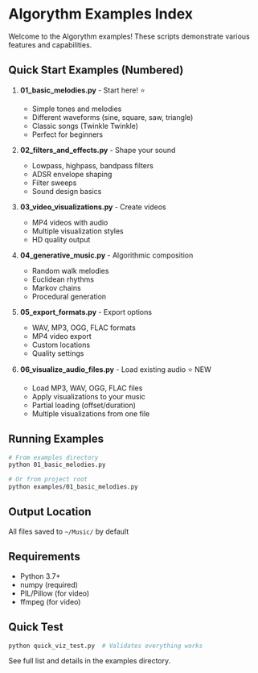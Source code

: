 # Algorythm Examples Index

Welcome to the Algorythm examples! These scripts demonstrate various features and capabilities.

## Quick Start Examples (Numbered)

1. **01_basic_melodies.py** - Start here! ⭐
   - Simple tones and melodies
   - Different waveforms (sine, square, saw, triangle)
   - Classic songs (Twinkle Twinkle)
   - Perfect for beginners

2. **02_filters_and_effects.py** - Shape your sound
   - Lowpass, highpass, bandpass filters
   - ADSR envelope shaping
   - Filter sweeps
   - Sound design basics

3. **03_video_visualizations.py** - Create videos
   - MP4 videos with audio
   - Multiple visualization styles
   - HD quality output

4. **04_generative_music.py** - Algorithmic composition
   - Random walk melodies
   - Euclidean rhythms
   - Markov chains
   - Procedural generation

5. **05_export_formats.py** - Export options
   - WAV, MP3, OGG, FLAC formats
   - MP4 video export
   - Custom locations
   - Quality settings

6. **06_visualize_audio_files.py** - Load existing audio ⭐ NEW
   - Load MP3, WAV, OGG, FLAC files
   - Apply visualizations to your music
   - Partial loading (offset/duration)
   - Multiple visualizations from one file

## Running Examples

```bash
# From examples directory
python 01_basic_melodies.py

# Or from project root
python examples/01_basic_melodies.py
```

## Output Location

All files saved to `~/Music/` by default

## Requirements

- Python 3.7+
- numpy (required)
- PIL/Pillow (for video)
- ffmpeg (for video)

## Quick Test

```bash
python quick_viz_test.py  # Validates everything works
```

See full list and details in the examples directory.
